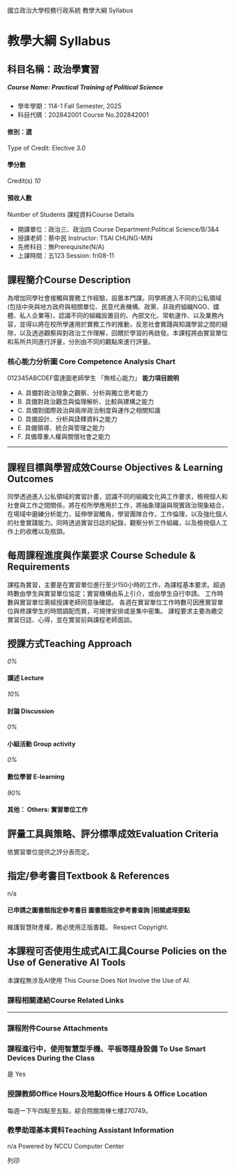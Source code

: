 國立政治大學校務行政系統 教學大綱 Syllabus
# 教學大綱 Syllabus
##  科目名稱：政治學實習 
#####  Course Name: Practical Training of Political Science
  * 學年學期：114-1 Fall Semester, 2025 
  * 科目代碼：202842001 Course No.202842001


#### 修別：選
Type of Credit: Elective 
_3.0_
#### 學分數
Credit(s)
_10_
#### 預收人數
Number of Students
課程資料Course Details
  * 開課單位：政治三、政治四 Course Department:Political Science/B/3&4 
  * 授課老師：蔡中民 Instructor: TSAI CHUNG-MIN 
  * 先修科目：無Prerequisite(N/A)
  * 上課時間：五123 Session: fri08-11 


##  課程簡介Course Description
為增加同學社會接觸與實務工作經驗，設置本門課。同學將進入不同的公私領域(包括中央與地方政府與相關單位、民意代表機構、政黨、非政府組織NGO、媒體、私人企業等)，認識不同的組織設置目的、內部文化、常軌運作、以及業務內容，並得以將在校所學運用於實務工作的推動，反思社會實踐與知識學習之間的縫隙，以及透過觀察與對政治工作理解，回饋於學習的再啟發。本課程將由實習單位和系所共同進行評量，分別由不同的觀點來進行評量。
###  核心能力分析圖 Core Competence Analysis Chart
012345ABCDEF雷達圖老師學生
「無核心能力」 
**能力項目說明**
  * A. 具備對政治現象之觀察、分析與獨立思考能力
  * B. 具備對政治觀念與倫理解析、比較與建構之能力
  * C. 具備對國際政治與兩岸政治制度與運作之相關知識
  * D. 具備設計、分析與詮釋資料之能力
  * E. 具備領導、統合與管理之能力
  * F. 具備尊重人權與關懷社會之能力


* * *
##  課程目標與學習成效Course Objectives & Learning Outcomes 
同學透過進入公私領域的實習計畫，認識不同的組織文化與工作要求，檢視個人和社會與工作之間關係，將在校所學應用於工作，將抽象理論與現實政治現象結合，在場域中磨練分析能力，延伸學習觸角，學習團隊合作，工作倫理，以及強化個人的社會實踐能力。同時透過實習日誌的紀錄，觀察分析工作組織，以及檢視個人工作上的收穫以及瓶頸。
##  每周課程進度與作業要求 Course Schedule & Requirements
課程為實習，主要是在實習單位進行至少150小時的工作，為課程基本要求。超過時數由學生與實習單位協定；實習機構由系上引介，或由學生自行申請。
工作時數與實習單位需經授課老師同意後確認。
各週在實習單位工作時數可因應實習單位與修課學生的時間調配而異，可規律安排或是集中密集。
課程要求主要為繳交實習日誌、心得，並在實習前與課程老師面談。
##  授課方式Teaching Approach
_0%_
####  講述 Lecture
_10%_
####  討論 Discussion
_0%_
####  小組活動 Group activity
_0%_
####  數位學習 E-learning
_90%_
####  其他： Others: 實習單位工作 
##  評量工具與策略、評分標準成效Evaluation Criteria
依實習單位提供之評分表而定。
##  指定/參考書目Textbook & References
n/a
####  已申請之圖書館指定參考書目  圖書館指定參考書查詢 |相關處理要點
維護智慧財產權，務必使用正版書籍。 Respect Copyright.
##  本課程可否使用生成式AI工具Course Policies on the Use of Generative AI Tools
本課程無涉及AI使用 This Course Does Not Involve the Use of AI.
###  課程相關連結Course Related Links
* * *
###  課程附件Course Attachments
###  課程進行中，使用智慧型手機、平板等隨身設備 To Use Smart Devices During the Class
是  Yes
###  授課教師Office Hours及地點Office Hours & Office Location
每週一下午四點至五點，綜合院館南棟七樓270749。
###  教學助理基本資料Teaching Assistant Information
n/a
Powered by NCCU Computer Center
  
列印
